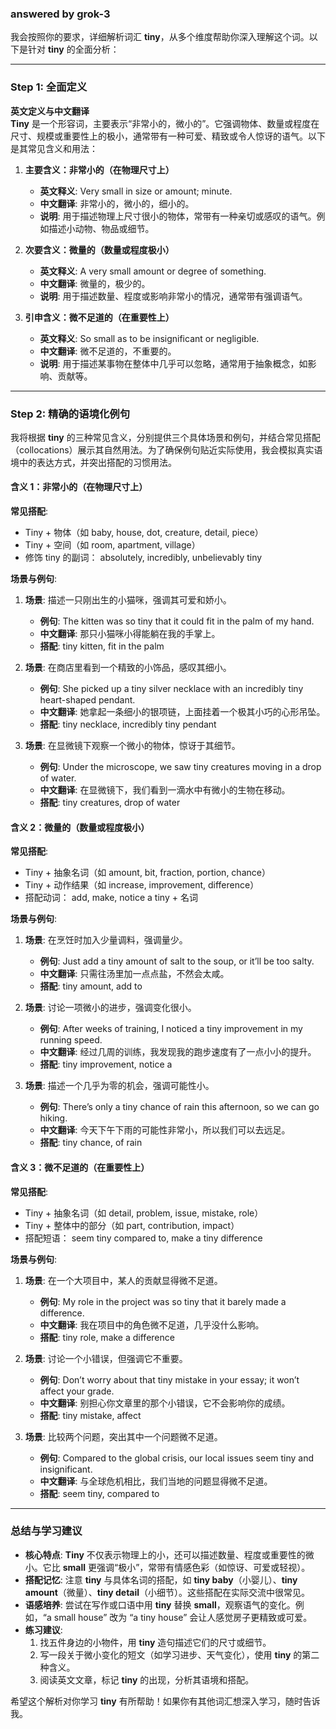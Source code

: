 ### answered by grok-3
我会按照你的要求，详细解析词汇 **tiny**，从多个维度帮助你深入理解这个词。以下是针对 **tiny** 的全面分析：

---

### Step 1: 全面定义

**英文定义与中文翻译**  
**Tiny** 是一个形容词，主要表示“非常小的，微小的”。它强调物体、数量或程度在尺寸、规模或重要性上的极小，通常带有一种可爱、精致或令人惊讶的语气。以下是其常见含义和用法：

1. **主要含义：非常小的（在物理尺寸上）**  
   - **英文释义**: Very small in size or amount; minute.  
   - **中文翻译**: 非常小的，微小的，细小的。  
   - **说明**: 用于描述物理上尺寸很小的物体，常带有一种亲切或感叹的语气。例如描述小动物、物品或细节。

2. **次要含义：微量的（数量或程度极小）**  
   - **英文释义**: A very small amount or degree of something.  
   - **中文翻译**: 微量的，极少的。  
   - **说明**: 用于描述数量、程度或影响非常小的情况，通常带有强调语气。

3. **引申含义：微不足道的（在重要性上）**  
   - **英文释义**: So small as to be insignificant or negligible.  
   - **中文翻译**: 微不足道的，不重要的。  
   - **说明**: 用于描述某事物在整体中几乎可以忽略，通常用于抽象概念，如影响、贡献等。

---

### Step 2: 精确的语境化例句

我将根据 **tiny** 的三种常见含义，分别提供三个具体场景和例句，并结合常见搭配（collocations）展示其自然用法。为了确保例句贴近实际使用，我会模拟真实语境中的表达方式，并突出搭配的习惯用法。

#### 含义 1：非常小的（在物理尺寸上）
**常见搭配**:  
- Tiny + 物体（如 baby, house, dot, creature, detail, piece）  
- Tiny + 空间（如 room, apartment, village）  
- 修饰 tiny 的副词： absolutely, incredibly, unbelievably tiny  

**场景与例句**:

1. **场景**: 描述一只刚出生的小猫咪，强调其可爱和娇小。  
   - **例句**: The kitten was so tiny that it could fit in the palm of my hand.  
   - **中文翻译**: 那只小猫咪小得能躺在我的手掌上。  
   - **搭配**: tiny kitten, fit in the palm  

2. **场景**: 在商店里看到一个精致的小饰品，感叹其细小。  
   - **例句**: She picked up a tiny silver necklace with an incredibly tiny heart-shaped pendant.  
   - **中文翻译**: 她拿起一条细小的银项链，上面挂着一个极其小巧的心形吊坠。  
   - **搭配**: tiny necklace, incredibly tiny pendant  

3. **场景**: 在显微镜下观察一个微小的物体，惊讶于其细节。  
   - **例句**: Under the microscope, we saw tiny creatures moving in a drop of water.  
   - **中文翻译**: 在显微镜下，我们看到一滴水中有微小的生物在移动。  
   - **搭配**: tiny creatures, drop of water  

#### 含义 2：微量的（数量或程度极小）
**常见搭配**:  
- Tiny + 抽象名词（如 amount, bit, fraction, portion, chance）  
- Tiny + 动作结果（如 increase, improvement, difference）  
- 搭配动词： add, make, notice a tiny + 名词  

**场景与例句**:

1. **场景**: 在烹饪时加入少量调料，强调量少。  
   - **例句**: Just add a tiny amount of salt to the soup, or it’ll be too salty.  
   - **中文翻译**: 只需往汤里加一点点盐，不然会太咸。  
   - **搭配**: tiny amount, add to  

2. **场景**: 讨论一项微小的进步，强调变化很小。  
   - **例句**: After weeks of training, I noticed a tiny improvement in my running speed.  
   - **中文翻译**: 经过几周的训练，我发现我的跑步速度有了一点小小的提升。  
   - **搭配**: tiny improvement, notice a  

3. **场景**: 描述一个几乎为零的机会，强调可能性小。  
   - **例句**: There’s only a tiny chance of rain this afternoon, so we can go hiking.  
   - **中文翻译**: 今天下午下雨的可能性非常小，所以我们可以去远足。  
   - **搭配**: tiny chance, of rain  

#### 含义 3：微不足道的（在重要性上）
**常见搭配**:  
- Tiny + 抽象名词（如 detail, problem, issue, mistake, role）  
- Tiny + 整体中的部分（如 part, contribution, impact）  
- 搭配短语： seem tiny compared to, make a tiny difference  

**场景与例句**:

1. **场景**: 在一个大项目中，某人的贡献显得微不足道。  
   - **例句**: My role in the project was so tiny that it barely made a difference.  
   - **中文翻译**: 我在项目中的角色微不足道，几乎没什么影响。  
   - **搭配**: tiny role, make a difference  

2. **场景**: 讨论一个小错误，但强调它不重要。  
   - **例句**: Don’t worry about that tiny mistake in your essay; it won’t affect your grade.  
   - **中文翻译**: 别担心你文章里的那个小错误，它不会影响你的成绩。  
   - **搭配**: tiny mistake, affect  

3. **场景**: 比较两个问题，突出其中一个问题微不足道。  
   - **例句**: Compared to the global crisis, our local issues seem tiny and insignificant.  
   - **中文翻译**: 与全球危机相比，我们当地的问题显得微不足道。  
   - **搭配**: seem tiny, compared to  

---

### 总结与学习建议
- **核心特点**: **Tiny** 不仅表示物理上的小，还可以描述数量、程度或重要性的微小。它比 **small** 更强调“极小”，常带有情感色彩（如惊讶、可爱或轻视）。  
- **搭配记忆**: 注意 **tiny** 与具体名词的搭配，如 **tiny baby**（小婴儿）、**tiny amount**（微量）、**tiny detail**（小细节）。这些搭配在实际交流中很常见。  
- **语感培养**: 尝试在写作或口语中用 **tiny** 替换 **small**，观察语气的变化。例如，“a small house” 改为 “a tiny house” 会让人感觉房子更精致或可爱。  
- **练习建议**:  
  1. 找五件身边的小物件，用 **tiny** 造句描述它们的尺寸或细节。  
  2. 写一段关于微小变化的短文（如学习进步、天气变化），使用 **tiny** 的第二种含义。  
  3. 阅读英文文章，标记 **tiny** 的出现，分析其语境和搭配。

希望这个解析对你学习 **tiny** 有所帮助！如果你有其他词汇想深入学习，随时告诉我。